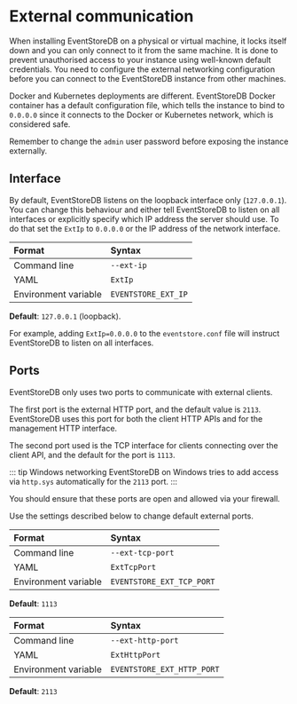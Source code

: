 # External communication

When installing EventStoreDB on a physical or virtual machine, it locks itself down and you can only connect to it from the same machine. It is done to prevent unauthorised access to your instance using well-known default credentials. You need to configure the external networking configuration before you can connect to the EventStoreDB instance from other machines.

Docker and Kubernetes deployments are different. EventStoreDB Docker container has a default configuration file, which tells the instance to bind to `0.0.0.0` since it connects to the Docker or Kubernetes network, which is considered safe.

Remember to change the `admin` user password before exposing the instance externally.

## Interface

By default, EventStoreDB listens on the loopback interface only (`127.0.0.1`). You can change this behaviour and either tell EventStoreDB to listen on all interfaces or explicitly specify which IP address the server should use. To do that set the `ExtIp` to `0.0.0.0` or the IP address of the network interface.

| Format               | Syntax |
| :------------------- | :----- |
| Command line         | `--ext-ip` |
| YAML                 | `ExtIp` |
| Environment variable | `EVENTSTORE_EXT_IP` |

**Default**: `127.0.0.1` (loopback).

For example, adding `ExtIp=0.0.0.0` to the `eventstore.conf` file will instruct EventStoreDB to listen on all interfaces.

## Ports

EventStoreDB only uses two ports to communicate with external clients. 

The first port is the external HTTP port, and the default value is `2113`. EventStoreDB uses this port for both the client HTTP APIs and for the management HTTP interface.

The second port used is the TCP interface for clients connecting over the client API, and the default for the port is `1113`.

::: tip Windows networking
EventStoreDB on Windows tries to add access via `http.sys` automatically for the `2113` port.
:::

You should ensure that these ports are open and allowed via your firewall.

Use the settings described below to change default external ports.

| Format               | Syntax |
| :------------------- | :----- |
| Command line         | `--ext-tcp-port` |
| YAML                 | `ExtTcpPort` |
| Environment variable | `EVENTSTORE_EXT_TCP_PORT` |

**Default**: `1113`

| Format               | Syntax |
| :------------------- | :----- |
| Command line         | `--ext-http-port` |
| YAML                 | `ExtHttpPort` |
| Environment variable | `EVENTSTORE_EXT_HTTP_PORT` |

**Default**: `2113`
